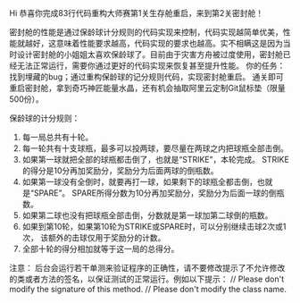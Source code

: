 

Hi 恭喜你完成83行代码重构大师赛第1关生存舱重启，来到第2关密封舱！

密封舱的性能是通过保龄球计分规则的代码实现来控制，代码实现越简单优美，性能就越好，这意味着性能要求越高，代码实现的要求也越高。实不相瞒这是因为当时设计密封舱的小姐姐太喜欢保龄球了。目前由于灾害方舟被过度使用，密封舱已经无法正常运行，需要你通过更好的代码实现来恢复甚至提升性能。
你的任务：找到埋藏的bug；通过重构保龄球的记分规则代码，实现密封舱重启。
通关即可重启密封舱，拿到奇巧神匠能量水晶，还有机会抽取阿里云定制Git鼠标垫（限量500份）。

保龄球的计分规则：
1. 每一局总共有十轮。
2. 每一轮共有十支球瓶，最多可以投两球，要尽量在两球之内把球瓶全部击倒。
3. 如果第一球就把全部的球瓶都击倒了，也就是“STRIKE”，本轮完成。 STRIKE的得分是10分再加奖励分，奖励分为后面两球的倒瓶数。
4. 如果第一球没有全倒时，就要再打一球，如果剩下的球瓶全都击倒，也就是“SPARE”。 SPARE所得分数为10分再加奖励分，奖励分为后面一球的倒瓶数。
5. 如果第二球也没有把球瓶全部击倒，分数就是第一球加第二球倒的瓶数。
6. 如果到第10轮，如果第10轮为STRIKE或SPARE时，可以分别继续击球2次或1次， 该额外的击球仅用于奖励分的计数。
7. 全部十轮的得分相加就等于这一局的总得分。

注意：
后台会运行若干单测来验证程序的正确性，请不要修改提示了不允许修改的类或者方法的签名，以保证测试的正常运行。例如以下提示：
// Please don't modify the signature of this method.
// Please don't modify the class name.